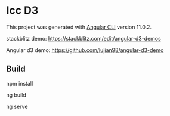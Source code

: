 # Icc D3

This project was generated with [Angular CLI](https://github.com/angular/angular-cli) version 11.0.2.

stackblitz demo: https://stackblitz.com/edit/angular-d3-demos

Angular d3 demo: https://github.com/lujian98/angular-d3-demo

## Build

npm install

ng build

ng serve
